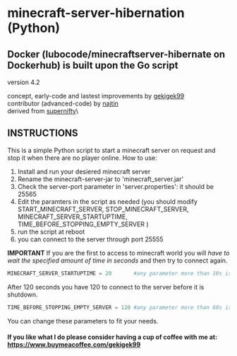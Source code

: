 # minecraft-server-hibernation (Python)
## Docker (lubocode/minecraftserver-hibernate on Dockerhub) is built upon the Go script

version 4.2

concept, early-code and lastest improvements by [gekigek99](https://github.com/gekigek99/minecraft-vanilla-server-hibernation)\
contributor (advanced-code) by [najtin](https://github.com/najtin/minecraft-server-hibernation)\
derived from [supernifty](https://github.com/supernifty/port-forwarder)\


## INSTRUCTIONS

This is a simple Python script to start a minecraft server on request and stop it when there are no player online.
How to use:

1. Install and run your desiered minecraft server
2. Rename the minecraft-server-jar to 'minecraft_server.jar'
3. Check the server-port parameter in 'server.properties': it should be 25565
4. Edit the paramters in the script as needed (you should modify START_MINECRAFT_SERVER, STOP_MINECRAFT_SERVER, MINECRAFT_SERVER_STARTUPTIME, TIME_BEFORE_STOPPING_EMPTY_SERVER )
5. run the script at reboot
6. you can connect to the server through port 25555

**IMPORTANT**
If you are the first to access to minecraft world you will *have to wait the specified amount of time in seconds* and then try to connect again.

```Python
MINECRAFT_SERVER_STARTUPTIME = 20       #any parameter more than 10s is recommended
```

After 120 seconds you have 120 to connect to the server before it is shutdown.

```Python
TIME_BEFORE_STOPPING_EMPTY_SERVER = 120 #any parameter more than 60s is recommended
```

You can change these parameters to fit your needs.


#### If you like what I do please consider having a cup of coffee with me at: https://www.buymeacoffee.com/gekigek99
